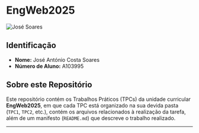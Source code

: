 # EngWeb2025

![José Soares](josesoares.png)  

## Identificação  
- **Nome:** José António Costa Soares
- **Número de Aluno:** A103995

## Sobre este Repositório  
Este repositório contém os Trabalhos Práticos (TPCs) da unidade curricular **EngWeb2025**, em que cada TPC está organizado na sua devida pasta (`TPC1`, `TPC2`, etc.), contém os arquivos relacionados à realização da tarefa, além de um manifesto (`README.md`) que descreve o trabalho realizado.  

---